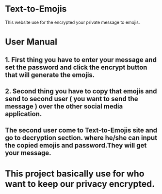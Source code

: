 # Text-to-Emojis
This website use for the encrypted your private message to emojis. 
# User Manual
## 1. First thing you have to enter your message and set the password and click the encrypt button that will generate the emojis.
## 2. Second thing you have to copy that emojis and send to second user ( you want to send the message ) over the other social media application.
## The second user come to Text-to-Emojis site and go to decryption section. where he/she can input the copied emojis and password.They will get your message.

# This project basically use for who want to keep our privacy encrypted.
